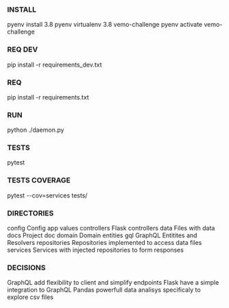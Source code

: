### INSTALL
pyenv install 3.8
pyenv virtualenv 3.8 vemo-challenge
pyenv activate vemo-challenge

### REQ DEV
pip install -r requirements_dev.txt

### REQ
pip install -r requirements.txt

### RUN
python ./daemon.py

### TESTS
pytest

### TESTS COVERAGE
pytest --cov=services tests/

### DIRECTORIES
config              Config app values
controllers         Flask controllers 
data                Files with data
docs                Project doc
domain              Domain entities
gql                 GraphQL Entitites and Resolvers
repositories        Repositories implemented to access data files
services            Services with injected repositories to form responses

### DECISIONS
GraphQL add flexibility to client and simplify endpoints
Flask   have a simple integration to GraphQL
Pandas  powerfull data analisys specificaly to explore csv files